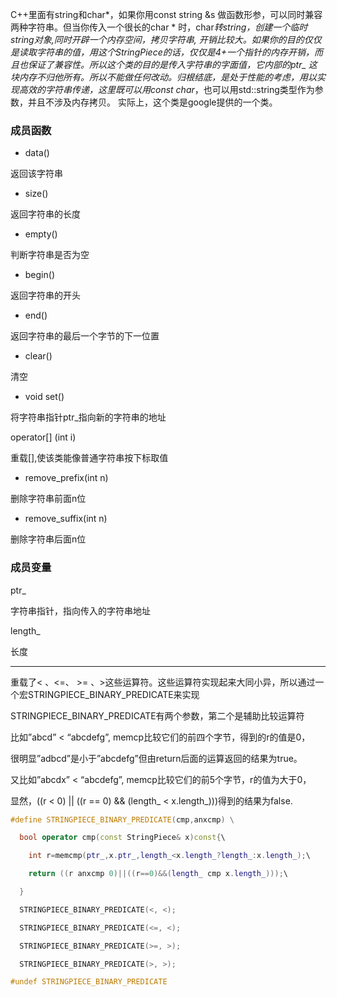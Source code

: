 C++里面有string和char*，如果你用const string &s 做函数形参，可以同时兼容两种字符串。但当你传入一个很长的char * 时，char*转string，创建一个临时string对象,同时开辟一个内存空间，拷贝字符串, 开销比较大。如果你的目的仅仅是读取字符串的值，用这个StringPiece的话，仅仅是4+一个指针的内存开销，而且也保证了兼容性。所以这个类的目的是传入字符串的字面值，它内部的ptr_ 这块内存不归他所有。所以不能做任何改动。归根结底，是处于性能的考虑，用以实现高效的字符串传递，这里既可以用const char*，也可以用std::string类型作为参数，并且不涉及内存拷贝。
实际上，这个类是google提供的一个类。

### 成员函数

* data()

返回该字符串

* size() 

返回字符串的长度

* empty() 

判断字符串是否为空

* begin() 

返回字符串的开头

* end() 

返回字符串的最后一个字节的下一位置

* clear() 

清空

* void set()

将字符串指针ptr_指向新的字符串的地址

operator[] (int i) 

重载[],使该类能像普通字符串按下标取值

* remove_prefix(int n)

删除字符串前面n位

* remove_suffix(int n)

删除字符串后面n位

### 成员变量

ptr_

字符串指针，指向传入的字符串地址

length_

长度

---



重载了< 、<=、 >= 、>这些运算符。这些运算符实现起来大同小异，所以通过一个宏STRINGPIECE_BINARY_PREDICATE来实现

STRINGPIECE_BINARY_PREDICATE有两个参数，第二个是辅助比较运算符

比如”abcd” < “abcdefg”, memcp比较它们的前四个字节，得到的r的值是0，

很明显”adbcd”是小于”abcdefg”但由return后面的运算返回的结果为true。

又比如”abcdx” < “abcdefg”, memcp比较它们的前5个字节，r的值为大于0，

显然，((r < 0) || ((r == 0) && (length_ < x.length_)))得到的结果为false.

```c++
#define STRINGPIECE_BINARY_PREDICATE(cmp,anxcmp) \

  bool operator cmp(const StringPiece& x)const{\

​    int r=memcmp(ptr_,x.ptr_,length_<x.length_?length_:x.length_);\

​    return ((r anxcmp 0)||((r==0)&&(length_ cmp x.length_)));\

  }

  STRINGPIECE_BINARY_PREDICATE(<, <);

  STRINGPIECE_BINARY_PREDICATE(<=, <);

  STRINGPIECE_BINARY_PREDICATE(>=, >);

  STRINGPIECE_BINARY_PREDICATE(>, >);

#undef STRINGPIECE_BINARY_PREDICATE

```

